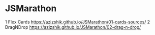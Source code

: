 # JSMarathon

1 Flex Cards https://azizshik.github.io/JSMarathon/01-cards-sources/
2 DragNDrop https://azizshik.github.io/JSMarathon/02-drag-n-drop/
